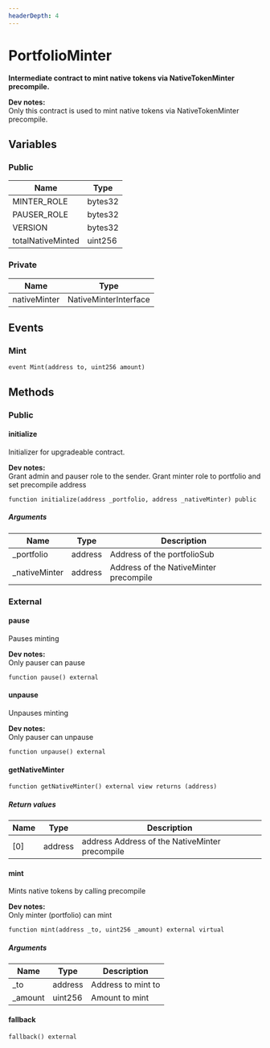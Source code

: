 ```yaml
---
headerDepth: 4
---
```


# PortfolioMinter

**Intermediate contract to mint native tokens via NativeTokenMinter precompile.**


**Dev notes:** \
Only this contract is used to mint native tokens via NativeTokenMinter precompile.



## Variables

### Public

| Name | Type |
| --- | --- |
| MINTER_ROLE | bytes32 |
| PAUSER_ROLE | bytes32 |
| VERSION | bytes32 |
| totalNativeMinted | uint256 |



### Private

| Name | Type |
| --- | --- |
| nativeMinter | NativeMinterInterface |

## Events

### Mint



```solidity:no-line-numbers
event Mint(address to, uint256 amount)
```




## Methods

### Public

#### initialize

Initializer for upgradeable contract.

**Dev notes:** \
Grant admin and pauser role to the sender. Grant minter role to portfolio and set precompile address

```solidity:no-line-numbers
function initialize(address _portfolio, address _nativeMinter) public
```

##### Arguments

| Name | Type | Description |
| ---- | ---- | ----------- |
| _portfolio | address | Address of the portfolioSub |
| _nativeMinter | address | Address of the NativeMinter precompile |



### External

#### pause

Pauses minting

**Dev notes:** \
Only pauser can pause

```solidity:no-line-numbers
function pause() external
```


#### unpause

Unpauses minting

**Dev notes:** \
Only pauser can unpause

```solidity:no-line-numbers
function unpause() external
```


#### getNativeMinter



```solidity:no-line-numbers
function getNativeMinter() external view returns (address)
```


##### Return values

| Name | Type | Description |
| ---- | ---- | ----------- |
| [0] | address | address  Address of the NativeMinter precompile |

#### mint

Mints native tokens by calling precompile

**Dev notes:** \
Only minter (portfolio) can mint

```solidity:no-line-numbers
function mint(address _to, uint256 _amount) external virtual
```

##### Arguments

| Name | Type | Description |
| ---- | ---- | ----------- |
| _to | address | Address to mint to |
| _amount | uint256 | Amount to mint |


#### fallback



```solidity:no-line-numbers
fallback() external
```




